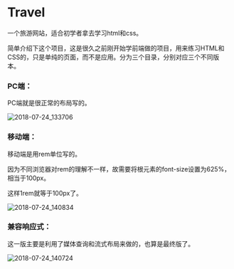 # Travel
一个旅游网站，适合初学者拿去学习html和css。

简单介绍下这个项目，这是很久之前刚开始学前端做的项目，用来练习HTML和CSS的，只是单纯的页面，而不是应用。分为三个目录，分别对应三个不同版本。

### PC端：

PC端就是很正常的布局写的。

![2018-07-24_133706](C:\Users\wuguanglin\Desktop\2018-07-24_133706.png)



### 移动端：

移动端是用rem单位写的。

因为不同浏览器对rem的理解不一样，故需要将根元素的font-size设置为625%，相当于100px。

这样1rem就等于100px了。

 ![2018-07-24_140834](C:\Users\wuguanglin\Desktop\2018-07-24_140834.png)



### 兼容响应式：

这一版主要是利用了媒体查询和流式布局来做的，也算是最终版了。

![2018-07-24_140724](file:///C:/Users/wuguanglin/Desktop/2018-07-24_140724.png?lastModify=1532410494)

